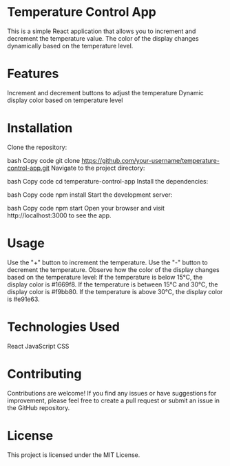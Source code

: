 # Temperature Control App

This is a simple React application that allows you to increment and decrement the temperature value. The color of the display changes dynamically based on the temperature level.

# Features

Increment and decrement buttons to adjust the temperature
Dynamic display color based on temperature level

# Installation
Clone the repository:

bash
Copy code
git clone https://github.com/your-username/temperature-control-app.git
Navigate to the project directory:

bash
Copy code
cd temperature-control-app
Install the dependencies:

bash
Copy code
npm install
Start the development server:

bash
Copy code
npm start
Open your browser and visit http://localhost:3000 to see the app.

# Usage

Use the "+" button to increment the temperature.
Use the "-" button to decrement the temperature.
Observe how the color of the display changes based on the temperature level:
If the temperature is below 15°C, the display color is #1669f8.
If the temperature is between 15°C and 30°C, the display color is #f9bb80.
If the temperature is above 30°C, the display color is #e91e63.

# Technologies Used
React
JavaScript
CSS

# Contributing
Contributions are welcome! If you find any issues or have suggestions for improvement, please feel free to create a pull request or submit an issue in the GitHub repository.

# License
This project is licensed under the MIT License.